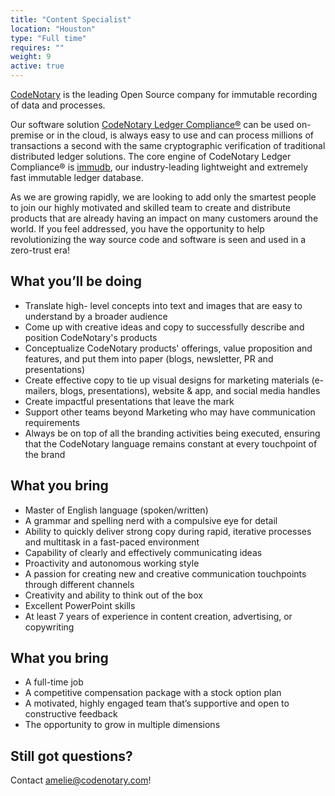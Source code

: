 ```yaml
---
title: "Content Specialist"
location: "Houston" 
type: "Full time" 
requires: ""
weight: 9
active: true
---
```


[CodeNotary](https://codenotary.com/) is the leading Open Source company for immutable recording of data and processes.

Our software solution [CodeNotary Ledger Compliance®](https://codenotary.com/products/ledger-compliance/) can be used on-premise or in the cloud, is always easy to use and can process millions of transactions a second with the same cryptographic verification of traditional distributed ledger solutions. The core engine of CodeNotary Ledger Compliance® is [immudb](https://codenotary.com/technologies/immudb/), our industry-leading lightweight and extremely fast immutable ledger database.

As we are growing rapidly, we are looking to add only the smartest people to join our highly motivated and skilled team to create and distribute products that are already having an impact on many customers around the world. If you feel addressed, you have the opportunity to help revolutionizing the way source code and software is seen and used in a zero-trust era!

## What you’ll be doing

- Translate high- level concepts into text and images that are easy to understand by a broader audience
- Come up with creative ideas and copy to successfully describe and position CodeNotary's products
- Conceptualize CodeNotary products' offerings, value proposition and features, and put them into paper (blogs, newsletter, PR and presentations)
- Create effective copy to tie up visual designs for marketing materials (e- mailers, blogs, presentations), website & app, and social media handles
- Create impactful presentations that leave the mark
- Support other teams beyond Marketing who may have communication requirements
- Always be on top of all the branding activities being executed, ensuring that the CodeNotary language remains constant at every touchpoint of the brand

## What you bring

- Master of English language (spoken/written)
- A grammar and spelling nerd with a compulsive eye for detail
- Ability to quickly deliver strong copy during rapid, iterative processes and multitask in a fast-paced environment
- Capability of clearly and effectively communicating ideas
- Proactivity and autonomous working style 
- A passion for creating new and creative communication touchpoints through different channels
- Creativity and ability to think out of the box
- Excellent PowerPoint skills
- At least 7 years of experience in content creation, advertising, or copywriting

## What you bring

- A full-time job
- A competitive compensation package with a stock option plan
- A motivated, highly engaged team that’s supportive and open to constructive feedback
- The opportunity to grow in multiple dimensions


## Still got questions?

Contact [amelie@codenotary.com](amelie@codenotary.com)!
